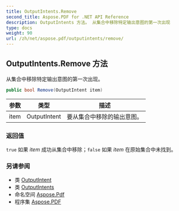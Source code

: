 ```yaml
---
title: OutputIntents.Remove
second_title: Aspose.PDF for .NET API Reference
description: OutputIntents 方法。 从集合中移除特定输出意图的第一次出现
type: docs
weight: 90
url: /zh/net/aspose.pdf/outputintents/remove/
---
```

## OutputIntents.Remove 方法

从集合中移除特定输出意图的第一次出现。

```csharp
public bool Remove(OutputIntent item)
```

| 参数 | 类型 | 描述 |
| --- | --- | --- |
| item | OutputIntent | 要从集合中移除的输出意图。 |

### 返回值

`true` 如果 *item* 成功从集合中移除；`false` 如果 *item* 在原始集合中未找到。

### 另请参阅

* 类 [OutputIntent](../../outputintent/)
* 类 [OutputIntents](../)
* 命名空间 [Aspose.Pdf](../../../aspose.pdf/)
* 程序集 [Aspose.PDF](../../../)